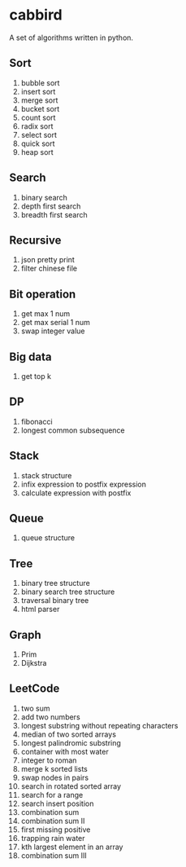 cabbird
=======

A set of algorithms written in python.

Sort
----

1. bubble sort
2. insert sort
3. merge sort
4. bucket sort
5. count sort
6. radix sort
7. select sort
8. quick sort
9. heap sort

Search
------

1. binary search
2. depth first search
3. breadth first search

Recursive
---------

1. json pretty print
2. filter chinese file

Bit operation
-------------

1. get max 1 num
2. get max serial 1 num
3. swap integer value

Big data
--------

1. get top k

DP
--

1. fibonacci
2. longest common subsequence

Stack
-----

1. stack structure
2. infix expression to postfix expression
3. calculate expression with postfix 

Queue
-----

1. queue structure

Tree
----

1. binary tree structure
2. binary search tree structure
3. traversal binary tree
4. html parser

Graph
-----

1. Prim
2. Dijkstra

LeetCode
--------

1. two sum
2. add two numbers
3. longest substring without repeating characters
4. median of two sorted arrays
5. longest palindromic substring
11. container with most water
12. integer to roman
23. merge k sorted lists
24. swap nodes in pairs
33. search in rotated sorted array
34. search for a range
35. search insert position
39. combination sum
40. combination sum II
41. first missing positive
42. trapping rain water
215. kth largest element in an array
216. combination sum III
